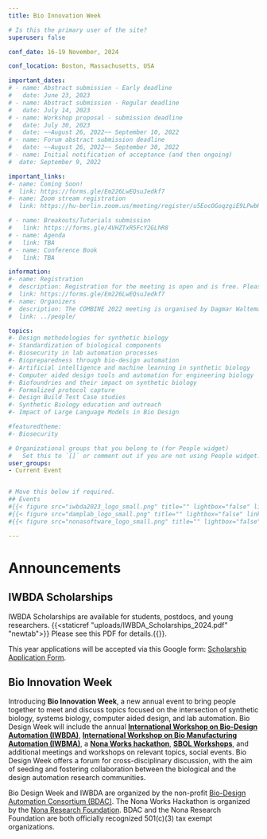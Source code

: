 ```yaml
---
title: Bio Innovation Week

# Is this the primary user of the site?
superuser: false

conf_date: 16-19 November, 2024

conf_location: Boston, Massachusetts, USA

important_dates:
# - name: Abstract submission - Early deadline
#   date: June 23, 2023
# - name: Abstract submission - Regular deadline
#   date: July 14, 2023
# - name: Workshop proposal - submission deadline
#   date: July 30, 2023
#   date: ~~August 26, 2022~~ September 10, 2022
# - name: Forum abstract submission deadline
#   date: ~~August 26, 2022~~ September 30, 2022
# - name: Initial notification of acceptance (and then ongoing)
#  date: September 9, 2022

important_links:
#- name: Coming Soon!
#  link: https://forms.gle/Em226LwEQsuJedkf7
#- name: Zoom stream registration
#  link: https://hu-berlin.zoom.us/meeting/register/u5EocOGoqzgiE9LPwbHLtC-m_6UTn7LCXx6X

# - name: Breakouts/Tutorials submission
#   link: https://forms.gle/4VHZTxR5FcY2GLhR8
# - name: Agenda
#   link: TBA
# - name: Conference Book
#   link: TBA

information:
#- name: Registration
#  description: Registration for the meeting is open and is free. Please register at the link on the left as soon as possible. This will help us plan the schedule and match your interests to the timing of the breakouts, etc.
#  link: https://forms.gle/Em226LwEQsuJedkf7
#- name: Organizers
#  description: The COMBINE 2022 meeting is organised by Dagmar Waltemath and Matthias König.
#  link: ../people/

topics:
#- Design methodologies for synthetic biology
#- Standardization of biological components
#- Biosecurity in lab automation processes
#- Biopreparedness through bio-design automation
#- Artificial intelligence and machine learning in synthetic biology
#- Computer aided design tools and automation for engineering biology
#- Biofoundries and their impact on synthetic biology
#- Formalized protocol capture
#- Design Build Test Case studies
#- Synthetic Biology education and outreach
#- Impact of Large Language Models in Bio Design

#featuredtheme:
#- Biosecurity

# Organizational groups that you belong to (for People widget)
#   Set this to `[]` or comment out if you are not using People widget.
user_groups:
- Current Event


# Move this below if required.
## Events
#{{< figure src="iwbda2023_logo_small.png" title="" lightbox="false" link="https://www.iwbdaconf.org">}}
#{{< figure src="damplab_logo_small.png" title="" lightbox="false" link="https://www.damplab.org/iwbma">}}
#{{< figure src="nonasoftware_logo_small.png" title="" lightbox="false" link="https://www.nonasoftware.com/nonaworks24">}}

---
```


# Announcements

## IWBDA Scholarships
IWBDA Scholarships are available for students, postdocs, and young researchers. {{<staticref "uploads/IWBDA_Scholarships_2024.pdf" "newtab">}} Please see this PDF for details.{{</staticref>}}.

This year applications will be accepted via this Google form: [Scholarship Application Form](https://forms.gle/MrButFeYMsefvs8i7).

## Bio Innovation Week

Introducing **Bio Innovation Week**, a new annual event to bring people together to meet and discuss topics focused on the intersection of synthetic biology, systems biology, computer aided design, and lab automation. Bio Design Week will include the annual **[International Workshop on Bio-Design Automation (IWBDA)](https://www.iwbdaconf.org)**, **[International Workshop on Bio Manufacturing Automation (IWBMA)](https://www.damplab.org/iwbma)**, a **[Nona Works hackathon](https://www.nonasoftware.com/nonaworks24)**, **[SBOL Workshops](https://sbolstandard.org)**, and additional meetings and workshops on relevant topics, social events.
Bio Design Week offers a forum for cross-disciplinary discussion, with the aim of seeding and fostering collaboration between the biological and the design automation research communities.



Bio Design Week and IWBDA are organized by the non-profit [Bio-Design Automation Consortium (BDAC)](https://www.bio-design-automation.org). The Nona Works Hackathon is organized by the [Nona Research Foundation](https://www.nonasoftware.com/). BDAC and the Nona Research Foundation are both officially recognized 501(c)(3) tax exempt organizations.

